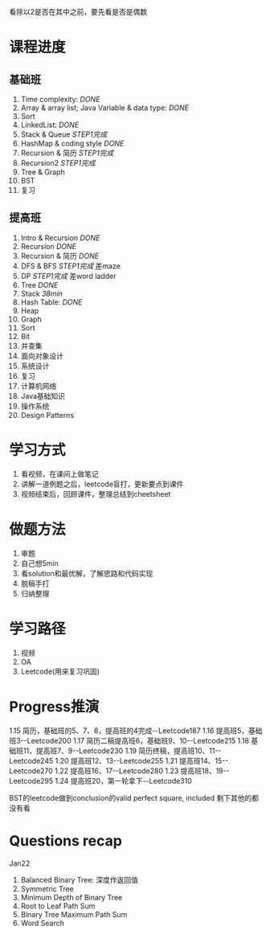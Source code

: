 看除以2是否在其中之前，要先看是否是偶数

# 课程进度
## 基础班
1. Time complexity: *DONE*
2. Array & array list; Java Variable & data type: *DONE*
3. Sort
4. LinkedList: *DONE*
5. Stack & Queue *STEP1完成* 
6. HashMap & coding style *DONE*
7. Recursion & 简历 *STEP1完成*
8. Recursion2 *STEP1完成*
9. Tree & Graph
10. BST
11. 复习

## 提高班
1. Intro & Recursion *DONE*
2. Recursion *DONE*
3. Recursion & 简历 *DONE*
4. DFS & BFS *STEP1完成* 差maze
5. DP *STEP1完成*  差word ladder
6. Tree *DONE*
7. Stack *38min*
8. Hash Table: *DONE*
9. Heap
10. Graph
11. Sort
12. Bit
13. 并查集
14. 面向对象设计
15. 系统设计
16. 复习
17. 计算机网络
18. Java基础知识
19. 操作系统
20. Design Patterns

# 学习方式
1. 看视频，在课间上做笔记
2. 讲解一道例题之后，leetcode盲打，更新要点到课件
3. 视频结束后，回顾课件，整理总结到cheetsheet

# 做题方法
1. 审题
2. 自己想5min
3. 看solution和最优解，了解思路和代码实现
4. 脱稿手打
5. 归纳整理

# 学习路径
1. 视频
2. OA 
3. Leetcode(用来复习巩固)

# Progress推演
1.15 简历，基础班的5、7、8，提高班的4完成--Leetcode187
1.16 提高班5，基础班3--Leetcode200
1.17 简历二稿提高班6，基础班9、10--Leetcode215
1.18 基础班11，提高班7、9--Leetcode230
1.19 简历终稿，提高班10、11--Leetcode245
1.20 提高班12、13--Leetcode255
1.21 提高班14、15--Leetcode270
1.22 提高班16、17--Leetcode280
1.23 提高班18、19--Leetcode295
1.24 提高班20，第一轮拿下--Leetcode310


BST的leetcode做到conclusion的valid perfect square, included
剩下其他的都没有看

# Questions recap
Jan22
1. Balanced Binary Tree: 深度作返回值
2. Symmetric Tree
3. Minimum Depth of Binary Tree
4. Root to Leaf Path Sum
5. Binary Tree Maximum Path Sum
6. Word Search
